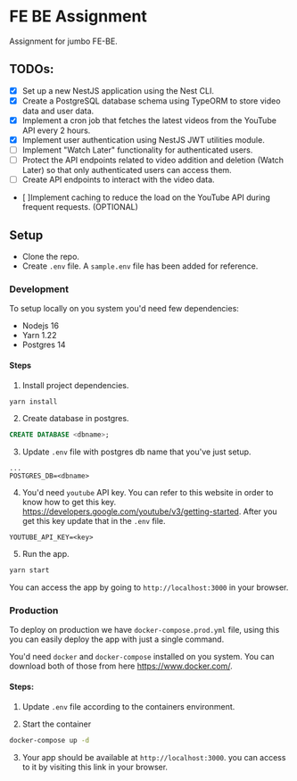 # FE BE Assignment

Assignment for jumbo FE-BE.

## TODOs:

- [x] Set up a new NestJS application using the Nest CLI.
- [x] Create a PostgreSQL database schema using TypeORM to store video data and user data.
- [x] Implement a cron job that fetches the latest videos from the YouTube API every 2 hours.
- [x] Implement user authentication using NestJS JWT utilities module.
- [ ] Implement "Watch Later" functionality for authenticated users.
- [ ] Protect the API endpoints related to video addition and deletion (Watch Later) so that only authenticated users can access them.
- [ ] Create API endpoints to interact with the video data.
- [ ]Implement caching to reduce the load on the YouTube API during frequent requests. (OPTIONAL)

## Setup

- Clone the repo.
- Create `.env` file. A `sample.env` file has been added for reference.

### Development

To setup locally on you system you'd need few dependencies:

- Nodejs 16
- Yarn 1.22
- Postgres 14

#### Steps

1. Install project dependencies.

```sh
yarn install
```

2. Create database in postgres.

```sql
CREATE DATABASE <dbname>;
```

3. Update `.env` file with postgres db name that you've just setup.

```env
...
POSTGRES_DB=<dbname>
```

4. You'd need `youtube` API key. You can refer to this website in order to know how to get this key. https://developers.google.com/youtube/v3/getting-started. After you get this key update that in the `.env` file.

```env
YOUTUBE_API_KEY=<key>
```

5. Run the app.

```sh
yarn start
```

You can access the app by going to `http://localhost:3000` in your browser.

### Production

To deploy on production we have `docker-compose.prod.yml` file, using this you can easily deploy the app with just a single command.

You'd need `docker` and `docker-compose` installed on you system. You can download both of those from here https://www.docker.com/.

#### Steps:

1. Update `.env` file according to the containers environment.

2. Start the container

```sh
docker-compose up -d
```

3. Your app should be available at `http://localhost:3000`. you can access to it by visiting this link in your browser.
